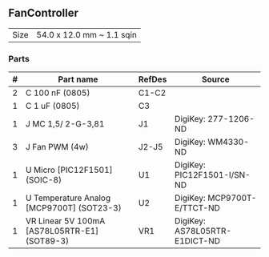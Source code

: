 ## FanController

|      |                           |
|------|---------------------------|
| Size | 54.0 x 12.0 mm ~ 1.1 sqin |


### Parts

|  # | Part name                                    | RefDes  | Source                                                                            |
|---:|----------------------------------------------|---------|-----------------------------------------------------------------------------------|
|  2 | C 100 nF (0805)                              | C1-C2   |                                                                                   |
|  1 | C 1 uF (0805)                                | C3      |                                                                                   |
|  1 | J MC 1,5/ 2-G-3,81                           | J1      | DigiKey: 277-1206-ND                                                              |
|  3 | J Fan PWM (4w)                               | J2-J5   | DigiKey: WM4330-ND                                                                |
|  1 | U Micro [PIC12F1501] (SOIC-8)                | U1      | DigiKey: PIC12F1501-I/SN-ND                                                       |
|  1 | U Temperature Analog [MCP9700T] (SOT23-3)    | U2      | DigiKey: MCP9700T-E/TTCT-ND                                                       |
|  1 | VR Linear 5V 100mA [AS78L05RTR-E1] (SOT89-3) | VR1     | DigiKey: AS78L05RTR-E1DICT-ND                                                     |
